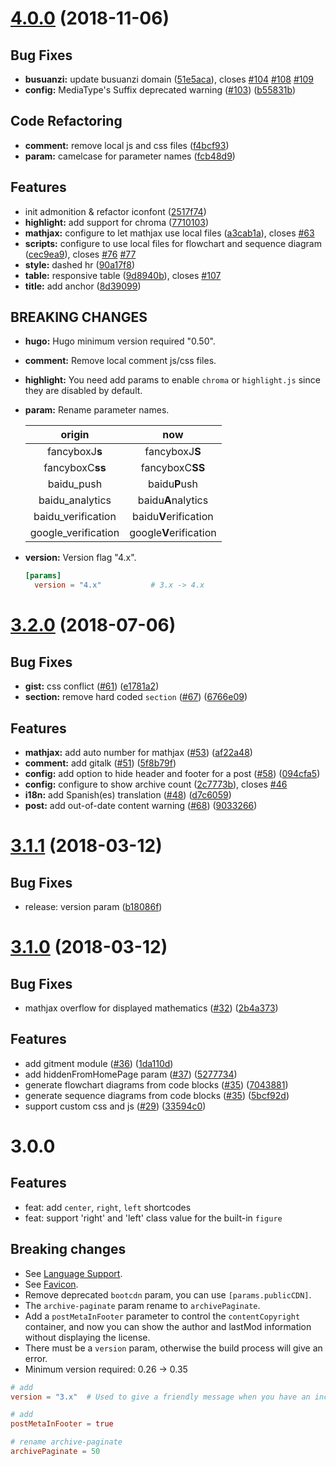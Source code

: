 # [4.0.0](https://github.com/olOwOlo/hugo-theme-even/compare/v3.2.0...v4.0.0) (2018-11-06)

## Bug Fixes

- **busuanzi:** update busuanzi domain ([51e5aca](https://github.com/olOwOlo/hugo-theme-even/commit/51e5aca)), closes [#104](https://github.com/olOwOlo/hugo-theme-even/issues/104) [#108](https://github.com/olOwOlo/hugo-theme-even/issues/108) [#109](https://github.com/olOwOlo/hugo-theme-even/issues/109)
- **config:** MediaType's Suffix deprecated warning ([#103](https://github.com/olOwOlo/hugo-theme-even/issues/103)) ([b55831b](https://github.com/olOwOlo/hugo-theme-even/commit/b55831b))

## Code Refactoring

- **comment:** remove local js and css files ([f4bcf93](https://github.com/olOwOlo/hugo-theme-even/commit/f4bcf93))
- **param:** camelcase for parameter names ([fcb48d9](https://github.com/olOwOlo/hugo-theme-even/commit/fcb48d9))

## Features

- init admonition & refactor iconfont ([2517f74](https://github.com/olOwOlo/hugo-theme-even/commit/2517f74))
- **highlight:** add support for chroma ([7710103](https://github.com/olOwOlo/hugo-theme-even/commit/7710103))
- **mathjax:** configure to let mathjax use local files ([a3cab1a](https://github.com/olOwOlo/hugo-theme-even/commit/a3cab1a)), closes [#63](https://github.com/olOwOlo/hugo-theme-even/issues/63)
- **scripts:** configure to use local files for flowchart and sequence diagram ([cec9ea9](https://github.com/olOwOlo/hugo-theme-even/commit/cec9ea9)), closes [#76](https://github.com/olOwOlo/hugo-theme-even/issues/76) [#77](https://github.com/olOwOlo/hugo-theme-even/issues/77)
- **style:** dashed hr ([90a17f8](https://github.com/olOwOlo/hugo-theme-even/commit/90a17f8))
- **table:** responsive table ([9d8940b](https://github.com/olOwOlo/hugo-theme-even/commit/9d8940b)), closes [#107](https://github.com/olOwOlo/hugo-theme-even/issues/107)
- **title:** add anchor ([8d39099](https://github.com/olOwOlo/hugo-theme-even/commit/8d39099))

## BREAKING CHANGES

- **hugo:** Hugo minimum version required "0.50".
- **comment:** Remove local comment js/css files.
- **highlight:** You need add params to enable `chroma` or `highlight.js` since they are disabled by default.
- **param:** Rename parameter names.

  |       origin        |          now           |
  | :-----------------: | :--------------------: |
  |   fancyboxJ**s**    |     fancyboxJ**S**     |
  |   fancyboxC**ss**   |    fancyboxC**SS**     |
  |     baidu_push      |     baidu**P**ush      |
  |   baidu_analytics   |   baidu**A**nalytics   |
  | baidu_verification  | baidu**V**erification  |
  | google_verification | google**V**erification |

- **version:** Version flag "4.x".

  ```toml
  [params]
    version = "4.x"           # 3.x -> 4.x
  ```

<a name="3.2.0"></a>

# [3.2.0](https://github.com/olOwOlo/hugo-theme-even/compare/v3.1.1...v3.2.0) (2018-07-06)

## Bug Fixes

- **gist:** css conflict ([#61](https://github.com/olOwOlo/hugo-theme-even/issues/61)) ([e1781a2](https://github.com/olOwOlo/hugo-theme-even/commit/e1781a2))
- **section:** remove hard coded `section` ([#67](https://github.com/olOwOlo/hugo-theme-even/issues/67)) ([6766e09](https://github.com/olOwOlo/hugo-theme-even/commit/6766e09))

## Features

- **mathjax:** add auto number for mathjax ([#53](https://github.com/olOwOlo/hugo-theme-even/issues/53)) ([af22a48](https://github.com/olOwOlo/hugo-theme-even/commit/af22a48))
- **comment:** add gitalk ([#51](https://github.com/olOwOlo/hugo-theme-even/issues/51)) ([5f8b79f](https://github.com/olOwOlo/hugo-theme-even/commit/5f8b79f))
- **config:** add option to hide header and footer for a post ([#58](https://github.com/olOwOlo/hugo-theme-even/issues/58)) ([094cfa5](https://github.com/olOwOlo/hugo-theme-even/commit/094cfa5))
- **config:** configure to show archive count ([2c7773b](https://github.com/olOwOlo/hugo-theme-even/commit/2c7773b)), closes [#46](https://github.com/olOwOlo/hugo-theme-even/issues/46)
- **i18n:** add Spanish(es) translation ([#48](https://github.com/olOwOlo/hugo-theme-even/issues/48)) ([d7c6059](https://github.com/olOwOlo/hugo-theme-even/commit/d7c6059))
- **post:** add out-of-date content warning ([#68](https://github.com/olOwOlo/hugo-theme-even/issues/68)) ([9033266](https://github.com/olOwOlo/hugo-theme-even/commit/9033266))

<a name="3.1.1"></a>

# [3.1.1](https://github.com/olOwOlo/hugo-theme-even/compare/v3.1.0...v3.1.1) (2018-03-12)

## Bug Fixes

- release: version param ([b18086f](https://github.com/olOwOlo/hugo-theme-even/commit/b18086f))

<a name="3.1.0"></a>

# [3.1.0](https://github.com/olOwOlo/hugo-theme-even/compare/v3.0.0...v3.1.0) (2018-03-12)

## Bug Fixes

- mathjax overflow for displayed mathematics ([#32](https://github.com/olOwOlo/hugo-theme-even/issues/32)) ([2b4a373](https://github.com/olOwOlo/hugo-theme-even/commit/2b4a373))

## Features

- add gitment module ([#36](https://github.com/olOwOlo/hugo-theme-even/issues/36)) ([1da110d](https://github.com/olOwOlo/hugo-theme-even/commit/1da110d))
- add hiddenFromHomePage param ([#37](https://github.com/olOwOlo/hugo-theme-even/issues/37)) ([5277734](https://github.com/olOwOlo/hugo-theme-even/commit/5277734))
- generate flowchart diagrams from code blocks ([#35](https://github.com/olOwOlo/hugo-theme-even/issues/35)) ([7043881](https://github.com/olOwOlo/hugo-theme-even/commit/7043881))
- generate sequence diagrams from code blocks ([#35](https://github.com/olOwOlo/hugo-theme-even/issues/35)) ([5bcf92d](https://github.com/olOwOlo/hugo-theme-even/commit/5bcf92d))
- support custom css and js ([#29](https://github.com/olOwOlo/hugo-theme-even/issues/29)) ([33594c0](https://github.com/olOwOlo/hugo-theme-even/commit/33594c0))

# 3.0.0

## Features

- feat: add `center`, `right`, `left` shortcodes
- feat: support 'right' and 'left' class value for the built-in `figure`

## Breaking changes

- See [Language Support](https://github.com/olOwOlo/hugo-theme-even#language-support).
- See [Favicon](https://github.com/olOwOlo/hugo-theme-even#favicon).
- Remove deprecated `bootcdn` param, you can use `[params.publicCDN]`.
- The `archive-paginate` param rename to `archivePaginate`.
- Add a `postMetaInFooter` parameter to control the `contentCopyright` container, and now you can show the author and lastMod information without displaying the license.
- There must be a `version` param, otherwise the build process will give an error.
- Minimum version required: 0.26 -> 0.35

```toml
# add
version = "3.x"  # Used to give a friendly message when you have an incompatible update

# add
postMetaInFooter = true

# rename archive-paginate
archivePaginate = 50
```
